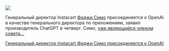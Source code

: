 <!--2025-05-08 14:31:10-->
<div class="yb">
  <div class="rss habr"><img src="https://habrastorage.org/getpro/habr/upload_files/d98/f72/c9e/d98f72c9e032d3fc6a684caa4ed6163f.png" /><p>Генеральный директор Instacart&nbsp;<a href="https://www.linkedin.com/in/fidjisimo">Фиджи Симо</a>&nbsp;присоединяется к OpenAI в качестве генерального директора по приложениям, заявил производитель ChatGPT в четверг. Симо,&nbsp;<a href="https://techcrunch.com/2024/03/08/openai-announces-new-board-members-reinstates-sam-altman/">уже являющийся членом совета... <p class="titl"><a href="https://habr.com/ru/companies/bothub/news/907942/?utm_source=habrahabr&utm_medium=rss&utm_campaign=907942">Генеральный директор Instacart Фиджи Симо присоединяется к OpenAI</a></p></div>
</div>
